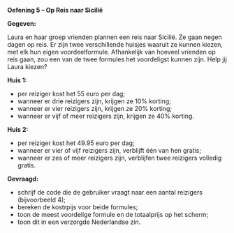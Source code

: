 **Oefening 5 – Op Reis naar Sicilië**

**Gegeven:**

Laura en haar groep vrienden plannen een reis naar Sicilië. Ze gaan negen dagen op reis. Er zijn twee verschillende huisjes waaruit ze kunnen kiezen, met elk hun eigen voordeelformule. Afhankelijk van hoeveel vrienden op reis gaan, zou een van de twee formules het voordeligst kunnen zijn. Help jij Laura kiezen? 

**Huis 1:**
* per reiziger kost het 55 euro per dag; 
* wanneer er drie reizigers zijn, krijgen ze 10% korting; 
* wanneer er vier reizigers zijn, krijgen ze 20% korting;
* wanneer er vijf of meer reizigers zijn, krijgen ze 40% korting.

**Huis 2:**
* per reiziger kost het 49.95 euro per dag; 
* wanneer er vier of vijf reizigers zijn, verblijft één van hen gratis;
* wanneer er zes of meer reizigers zijn, verblijfen twee reizigers volledig gratis. 

**Gevraagd:**

* schrijf de code die de gebruiker vraagt naar een aantal reizigers (bijvoorbeeld 4); 
* bereken de kostrpijs voor beide formules;
* toon de meest voordelige formule en de totaalprijs op het scherm; 
* toon dit in een verzorgde Nederlandse zin.
